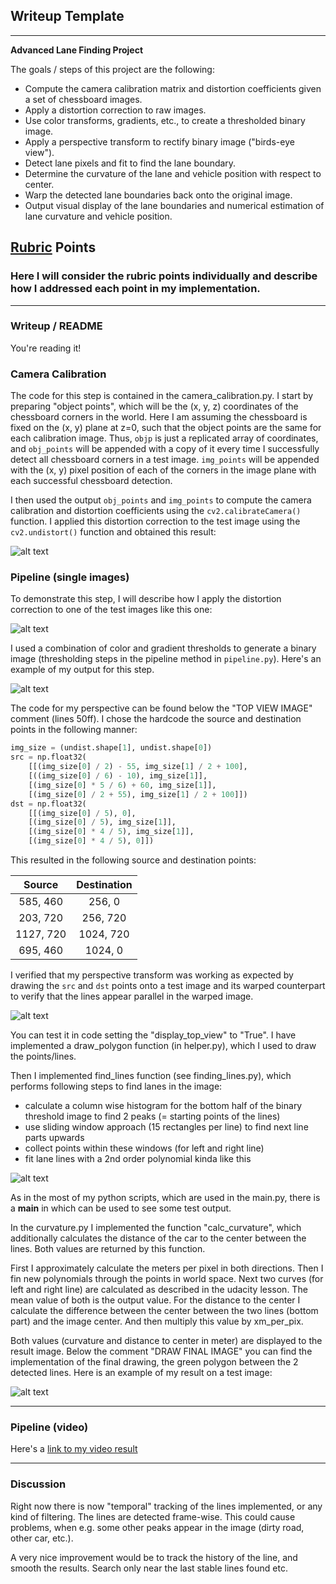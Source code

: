 ## Writeup Template

---

**Advanced Lane Finding Project**

The goals / steps of this project are the following:

* Compute the camera calibration matrix and distortion coefficients given a set of chessboard images.
* Apply a distortion correction to raw images.
* Use color transforms, gradients, etc., to create a thresholded binary image.
* Apply a perspective transform to rectify binary image ("birds-eye view").
* Detect lane pixels and fit to find the lane boundary.
* Determine the curvature of the lane and vehicle position with respect to center.
* Warp the detected lane boundaries back onto the original image.
* Output visual display of the lane boundaries and numerical estimation of lane curvature and vehicle position.

[//]: # (Image References)

[image1]: ./examples/camCalibExample.png "Undistorted Chessboard"
[image2]: ./examples/undistImg.png "Undistorted Image"
[image3]: ./examples/binaryImg.png "Binary Image"
[image4]: ./examples/topView.png "Top View Image"
[image5]: ./examples/findingLines.png "Finding Lines"
[image6]: ./examples/backPlot.png "Green Area Between Lines"

## [Rubric](https://review.udacity.com/#!/rubrics/571/view) Points

### Here I will consider the rubric points individually and describe how I addressed each point in my implementation.  

---

### Writeup / README

You're reading it!

### Camera Calibration

The code for this step is contained in the camera_calibration.py. I start by preparing "object points", which will be the (x, y, z) coordinates of the chessboard corners in the world. Here I am assuming the chessboard is fixed on the (x, y) plane at z=0, such that the object points are the same for each calibration image.  Thus, `objp` is just a replicated array of coordinates, and `obj_points` will be appended with a copy of it every time I successfully detect all chessboard corners in a test image.  `img_points` will be appended with the (x, y) pixel position of each of the corners in the image plane with each successful chessboard detection.  

I then used the output `obj_points` and `img_points` to compute the camera calibration and distortion coefficients using the `cv2.calibrateCamera()` function.  I applied this distortion correction to the test image using the `cv2.undistort()` function and obtained this result: 

![alt text][image1]

### Pipeline (single images)

To demonstrate this step, I will describe how I apply the distortion correction to one of the test images like this one:

![alt text][image2]

I used a combination of color and gradient thresholds to generate a binary image (thresholding steps in the pipeline method in `pipeline.py`).  Here's an example of my output for this step.

![alt text][image3]

The code for my perspective can be found below the "TOP VIEW IMAGE" comment (lines 50ff). I chose the hardcode the source and destination points in the following manner:

```python
img_size = (undist.shape[1], undist.shape[0])
src = np.float32(
    [[(img_size[0] / 2) - 55, img_size[1] / 2 + 100],
    [((img_size[0] / 6) - 10), img_size[1]],
    [(img_size[0] * 5 / 6) + 60, img_size[1]],
    [(img_size[0] / 2 + 55), img_size[1] / 2 + 100]])
dst = np.float32(
    [[(img_size[0] / 5), 0],
    [(img_size[0] / 5), img_size[1]],
    [(img_size[0] * 4 / 5), img_size[1]],
    [(img_size[0] * 4 / 5), 0]])
```

This resulted in the following source and destination points:

| Source        | Destination   | 
|:-------------:|:-------------:| 
| 585, 460      | 256, 0        | 
| 203, 720      | 256, 720      |
| 1127, 720     | 1024, 720      |
| 695, 460      | 1024, 0        |

I verified that my perspective transform was working as expected by drawing the `src` and `dst` points onto a test image and its warped counterpart to verify that the lines appear parallel in the warped image.

![alt text][image4]

You can test it in code setting the "display_top_view" to "True". I have implemented a draw_polygon function (in helper.py), which I used to draw the points/lines.

Then I implemented find_lines function (see finding_lines.py), which performs following steps to find lanes in the image:
* calculate a column wise histogram for the bottom half of the binary threshold image to find 2 peaks (= starting points of the lines)
* use sliding window approach (15 rectangles per line) to find next line parts upwards 
* collect points within these windows (for left and right line)
* fit lane lines with a 2nd order polynomial kinda like this

![alt text][image5]

As in the most of my python scripts, which are used in the main.py, there is a __main__ in which can be used to see some test output.

In the curvature.py I implemented the function "calc_curvature", which additionally calculates the distance of the car to the center between the lines. Both values are returned by this function. 

First I approximately calculate the meters per pixel in both directions. Then I fin new polynomials through the points in world space. Next two curves (for left and right line) are calculated as described in the udacity lesson. The mean value of both is the output value.
For the distance to the center I calculate the difference between the center between the two lines (bottom part) and the image center. And then multiply this value by xm_per_pix.

Both values (curvature and distance to center in meter) are displayed to the result image. Below the comment "DRAW FINAL IMAGE" you can find the implementation of the final drawing, the green polygon between the 2 detected lines. Here is an example of my result on a test image:

![alt text][image6]

---

### Pipeline (video)

Here's a [link to my video result](./output/result_video.mp4)

---

### Discussion

Right now there is now "temporal" tracking of the lines implemented, or any kind of filtering. The lines are detected frame-wise. This could cause problems, when e.g. some other peaks appear in the image (dirty road, other car, etc.). 

A very nice improvement would be to track the history of the line, and smooth the results. Search only near the last stable lines found etc.


